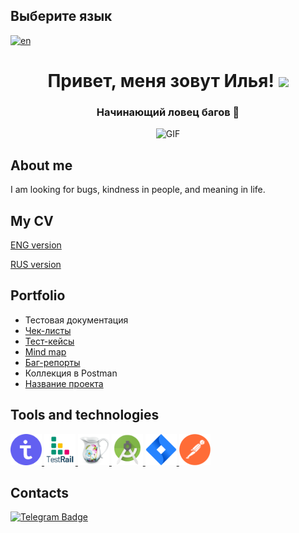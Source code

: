 ## Выберите язык
[![en](https://img.shields.io/badge/lang-en-red.svg)](https://github.com/KykJloBoD/KykJloBoD/blob/main/README.md)

<h1 align="center">Привет, меня зовут Илья!
<img src="https://github.com/blackcater/blackcater/raw/main/images/Hi.gif" height="32"/></h1>
<h3 align="center">Начинающий ловец багов 👾 </h3>


<div align="center">

![GIF](https://discourse.vvvv.org/uploads/default/original/2X/d/d3927c2dad63d630645f8ac45ba80e888bafbec4.gif)

</div>

## About me

I am looking for bugs, kindness in people, and meaning in life.


## My CV 

[ENG version](https://drive.google.com/file/d/1JnmXnoeqOBl0GwXOanufziEQU20_vvWt/view?usp=drive_link)

[RUS version](https://hh.ru/resume/1882ecbfff0dc0f9860039ed1f4c4751305772)

## Portfolio 
- Тестовая документация
-  [Чек-листы](https://ссылочку_сюда)
-  [Тест-кейсы](https://ссылочку_сюда)
-  [Mind map](https://drive.google.com/file/d/199N6f6qpX0R549j-qdhSAS7tglXgnNHf/view?usp=sharing)
-  [Баг-репорты](https://ссылочку_сюда)
- Коллекция в Postman 
-  [Название проекта](https://ссылочку_сюда)



## Tools and technologies

<p align="left">
<a href="https://testit.software/">
<img src="https://github.com/qajenna/qajenna/blob/main/icons/TestIT.png" alt="TestIT" width="50" height="50" />
</a>
<a href="https://www.gurock.com/testrail">
<img src="https://github.com/qajenna/qajenna/blob/main/icons/TestRail.png" alt="TestRail" width="50" height="50" />
<a href="https://www.charlesproxy.com/">
<img src="https://github.com/qajenna/qajenna/blob/main/icons/Charles.png" alt="Charles" width="50" height="50" />
</a>
<a href="https://developer.android.com/studio">
<img src="https://github.com/qajenna/qajenna/blob/main/icons/Android%20Studio.png" alt="Android Studio" width="50" height="50" />
</a>
<a href="https://www.atlassian.com/software/jira">
<img src="https://github.com/qajenna/qajenna/blob/main/icons/Jira.png" alt="Jira" width="50" height="50" />
</a>
<a href="https://www.postman.com/">
<img src="https://github.com/qajenna/qajenna/blob/main/icons/Postman.png" alt="Postman" width="50" height="50" />
</a>
</p>

## Contacts

<!--[![Linkedin: jennaqa](https://img.shields.io/badge/-LinkedIn-0e76a8?style=flat-square&logo=Linkedin&logoColor=white)](https://linkedin.com/in/jennaqa)-->
<!--[![Website: jennaqa](https://img.shields.io/badge/Website-3b5998?style=flat-square&logo=google-chrome&logoColor=white)](https://qajenna.com/)-->
<!--[![Instagram: jennaqa](https://img.shields.io/badge/-Instagram-e4405f?style=flat-square&logo=Instagram&logoColor=white)](https://instagram.com/qa.jenna/)-->
[![Telegram Badge](https://img.shields.io/badge/-Telegram-0088cc?style=flat-square&logo=Telegram&logoColor=white)](https://t.me/greenday1989)

